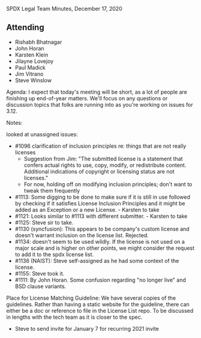 SPDX Legal Team Minutes, December 17, 2020

## Attending
* Rishabh Bhatnagar
* John Horan
* Karsten Klein
* Jilayne Lovejoy
* Paul Madick
* Jim Vitrano
* Steve Winslow

Agenda:
I expect that today's meeting will be short, as a lot of people are finishing up end-of-year matters. We'll focus on any questions or discussion topics that folks are running into as you're working on issues for 3.12.

Notes:

looked at unassigned issues:
* #1096 clarification of inclusion principles re: things that are not really licenses
  * Suggestion from Jim: "The submitted license is a statement that confers actual rights to use, copy, modify, or redistribute content.  Additional indications of copyright or licensing status are not licenses."
  * For now, holding off on modifying inclusion principles; don't want to tweak them frequently
* #1113: Some digging to be done to make sure if it is still in use followed by checking if it satisfies License Inclusion Principles and it might be added as an Exception or a new License.  - Karsten to take
* #1121: Looks similar to #1113 with different submitter. - Karsten to take
* #1125: Steve sir to take.
* #1130 (syncfusion): This appears to be company's custom license and doesn't warrant inclusion on the license list. Rejected.
* #1134: doesn't seem to be used wildly. If the license is not used on a major scale and is higher on other points, we might consider the request to add it to the spdx license list.
* #1136 (NAIST): Steve self-assigned as he had some context of the license.
* #1155: Steve took it.
* #1111: By John Horan. Some confusion regarding "no longer live" and BSD clause variants.

Place for License Matching Guideline: We have several copies of the guidelines. Rather than having a static website for the guideline, there can either be a doc or reference to file in the License List repo. To be discussed in lengths with the tech team as it is closer to the spec.

* Steve to send invite for January 7 for recurring 2021 invite
